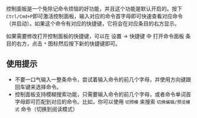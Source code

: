 控制面板是一个免除记命令烦恼的好功能，并且这个功能是默认开启的。按下`Ctrl/Cmd+P`即可激活控制面板，输入对应的命令首字母即可快速查看对应命令（并启动）。如果这个命令有对应的快捷键，它将会在对应条目的右方显示。

如果需要修改打开控制面板的快捷键，可以在 设置 -> 快捷键 中 打开命令面板 条目的右方，点击 `*` 图标然后按下新的快捷键即可。

## 使用提示
- 不要一口气输入一整条命令，尝试着输入命令的前几个字母，并使用方向键跟回车键来选择命令。
- 控制面板支持模糊搜索功能，只需要输入命令的前几个字母，或者命令单词首字母即可匹配到对应的命令。比如，你可以使用 `切预模` 来搜索 `切换编辑/预览模式` 命令（切换到阅读模式）